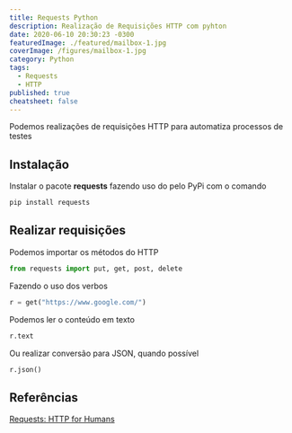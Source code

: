 ```yaml
---
title: Requests Python
description: Realização de Requisições HTTP com pyhton
date: 2020-06-10 20:30:23 -0300
featuredImage: ./featured/mailbox-1.jpg
coverImage: /figures/mailbox-1.jpg
category: Python
tags:
  - Requests
  - HTTP
published: true
cheatsheet: false
---
```


Podemos realizações de requisições HTTP para automatiza processos de testes

## Instalação

Instalar o pacote **requests** fazendo uso do pelo PyPi com o comando

```bash
pip install requests
```

## Realizar requisições

Podemos importar os métodos do HTTP

```python
from requests import put, get, post, delete
```

Fazendo o uso dos verbos

```python
r = get("https://www.google.com/")
```

Podemos ler o conteúdo em texto

```python
r.text
```

Ou realizar conversão para JSON, quando possível

```python
r.json()
```

## Referências

[Requests: HTTP for Humans](https://requests.readthedocs.io/en/master/)
